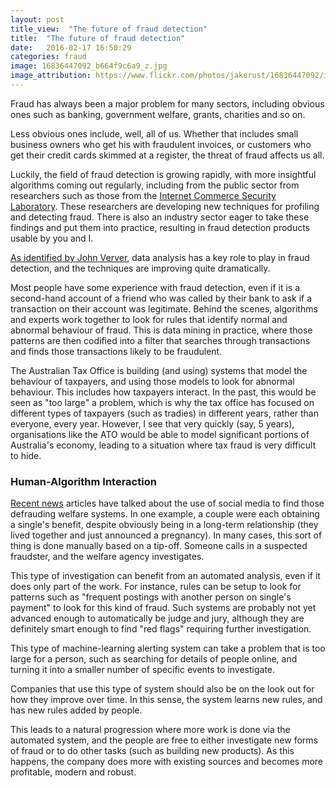 ```yaml
---
layout: post
title_view:  "The future of fraud detection"
title:  "The future of fraud detection"
date:   2016-02-17 16:50:29
categories: fraud
image: 16836447092_b664f9c6a9_z.jpg
image_attribution: https://www.flickr.com/photos/jakerust/16836447092/in/photolist-rDMc9y-4R4JgR-jcmRXj-jcjtuP-s7TqSL-drDqQG-drDqRA-kGj1uH-77cmv-6yLCza-hfsoC4-dYuqS-eiNALg-79RqZA-8VETBF-riEfDG-p9pa7T-6pgicY-61tZf1-s1Ucr9-sXVZzr-cNQQMu-BrUS6v-Cpinu8-wgYpAp-BXaHbQ-ssrP5h-ssrMzy-ssqM17-rfcQYY-rd1ir7-Cpinse-2WLSwU-fvd8h8-7weqDw-Dorpd7-DvGyh1-Dy1Myx-DorpcA-CAvsoL-DqKy7k-CACgRP-CAvsof-CACgPp-Dorpbd-CAvsmm-CACgPV-CACgQg-p72iBS-DqKy3H
---
```

<Title> The future of fraud detection </title>

Fraud has always been a major problem for many sectors, including obvious ones such as banking, government welfare, grants, charities and so on.

Less obvious ones include, well, all of us.
Whether that includes small business owners who get his with fraudulent invoices, or customers who get their credit cards skimmed at a register, the threat of fraud affects us all.

Luckily, the field of fraud detection is growing rapidly, with more insightful algorithms coming out regularly, including from the public sector from researchers such as those from the [Internet Commerce Security Laboratory](http://federation.edu.au/icsl).
These researchers are developing new techniques for profiling and detecting fraud.
There is also an industry sector eager to take these findings and put them into practice, resulting in fraud detection products usable by you and I.

[As identified by John Verver](http://www.acfe.com/uploadedfiles/acfe_website/content/canadian/2013/presentations/9d-john-verver-cpp.pdf), data analysis has a key role to play in fraud detection, and the techniques are improving quite dramatically.

Most people have some experience with fraud detection, even if it is a second-hand account of a friend who was called by their bank to ask if a transaction on their account was legitimate.
Behind the scenes, algorithms and experts work together to look for rules that identify normal and abnormal behaviour of fraud.
This is data mining in practice, where those patterns are then codified into a filter that searches through transactions and finds those transactions likely to be fraudulent.

The Australian Tax Office is building (and using) systems that model the behaviour of taxpayers, and using those models to look for abnormal behaviour.
This includes how taxpayers interact.
In the past, this would be seen as "too large" a problem, which is why the tax office has focused on different types of taxpayers (such as tradies) in different years, rather than everyone, every year.
However, I see that very quickly (say, 5 years), organisations like the ATO would be able to model significant portions of Australia's economy, leading to a situation where tax fraud is very difficult to hide.

<h3>Human-Algorithm Interaction</h3>

<a href="http://www.smh.com.au/national/centrelink-investigators-nab-welfare-cheats-via-social-media-20160203-gmkv2b.html"> Recent news<a/> articles have talked about the use of social media to find those defrauding welfare systems. 
In one example, a couple were each obtaining a single's benefit, despite obviously being in a long-term relationship (they lived together and just announced a pregnancy).
In many cases, this sort of thing is done manually based on a tip-off.
Someone calls in a suspected fraudster, and the welfare agency investigates.

This type of investigation can benefit from an automated analysis, even if it does only part of the work.
For instance, rules can be setup to look for patterns such as "frequent postings with another person on single's payment" to look for this kind of fraud.
Such systems are probably not yet advanced enough to automatically be judge and jury, although they are definitely smart enough to find "red flags" requiring further investigation.

This type of machine-learning alerting system can take a problem that is too large for a person, such as searching for details of people online, and turning it into a smaller number of specific events to investigate.

Companies that use this type of system should also be on the look out for how they improve over time.
In this sense, the system learns new rules, and has new rules added by people.

This leads to a natural progression where more work is done via the automated system, and the people are free to either investigate new forms of fraud or to do other tasks (such as building new products).
As this happens, the company does more with existing sources and becomes more profitable, modern and robust.